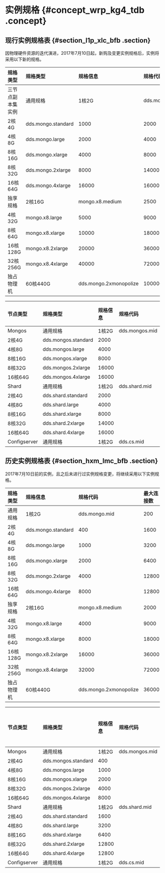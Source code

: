 # 实例规格 {#concept_wrp_kg4_tdb .concept}

## 现行实例规格表 {#section_l1p_xlc_bfb .section}

因物理硬件资源的迭代演进，2017年7月10日起，新购及变更实例规格后，实例将采用以下新的规格。

|规格类型|规格类型|规格信息|规格代码|最大连接数|最大IOPS|存储空间|
|:---|:---|:---|:---|:----|:-----|:---|
|三节点副本集实例|通用规格|1核2G|dds.mongo.mid|500|1000|10-2000GB|
|2核4G|dds.mongo.standard|1000|2000|
|4核8G|dds.mongo.large|2000|4000|
|8核16G|dds.mongo.xlarge|4000|8000|
|8核32G|dds.mongo.2xlarge|8000|14000|
|16核64G|dds.mongo.4xlarge|16000|16000|
|独享规格|2核16G|mongo.x8.medium|2500|4500|250GB|
|4核32G|mongo.x8.large|5000|9000|500GB|
|8核64G|mongo.x8.xlarge|10000|18000|1000GB|
|16核128G|mongo.x8.2xlarge|20000|36000|2000GB|
|32核256G|mongo.x8.4xlarge|40000|72000|2000GB|
|独占物理机|60核440G|dds.mongo.2xmonopolize|100000|100000|3000GB|

|节点类型|规格类型|规格信息|规格代码|最大连接数|最大IOPS|
|:---|:---|:---|:---|:----|:-----|
|Mongos|通用规格|1核2G|dds.mongos.mid|1000|-|
|2核4G|dds.mongos.standard|2000|
|4核8G|dds.mongos.large|4000|
|8核16G|dds.mongos.xlarge|8000|
|8核32G|dds.mongos.2xlarge|16000|
|16核64G|dds.mongos.4xlarge|16000|
|Shard|通用规格|1核2G|dds.shard.mid|-|1000|
|2核4G|dds.shard.standard|2000|
|4核8G|dds.shard.large|4000|
|8核16G|dds.shard.xlarge|8000|
|8核32G|dds.shard.2xlarge|14000|
|16核64G|dds.shard.4xlarge|16000|
|Configserver|通用规格|1核2G|dds.cs.mid|1000|

## 历史实例规格表 {#section_hxm_lmc_bfb .section}

2017年7月10日前的实例，且之后未进行过实例规格变更，将继续采用以下实例规格。

|规格类型|规格信息|规格代码|最大连接数|最大IOPS|
|:---|:---|:---|:----|:-----|
|通用规格|1核2G|dds.mongo.mid|200|800|
|2核4G|dds.mongo.standard|400|1600|
|4核8G|dds.mongo.large|1000|3200|
|8核16G|dds.mongo.xlarge|2000|6400|
|8核32G|dds.mongo.2xlarge|4000|12800|
|16核64G|dds.mongo.4xlarge|8000|12800|
|独享规格|2核16G|mongo.x8.medium|2000|4500|
|4核32G|mongo.x8.large|4000|9000|
|8核64G|mongo.x8.xlarge|8000|18000|
|16核128G|mongo.x8.2xlarge|16000|36000|
|32核256G|mongo.x8.4xlarge|32000|72000|
|独占物理机|60核440G|dds.mongo.2xmonopolize|36000|40000|

|节点类型|规格类型|规格信息|规格代码|最大连接数|最大IOPS|
|:---|:---|:---|:---|:----|:-----|
|Mongos|通用规格|1核2G|dds.mongos.mid|200|-|
|2核4G|dds.mongos.standard|400|
|4核8G|dds.mongos.large|1000|
|8核16G|dds.mongos.xlarge|2000|
|8核32G|dds.mongos.2xlarge|4000|
|16核64G|dds.mongos.4xlarge|8000|
|Shard|通用规格|1核2G|dds.shard.mid|-|800|
|2核4G|dds.shard.standard|1600|
|4核8G|dds.shard.large|3200|
|8核16G|dds.shard.xlarge|6400|
|8核32G|dds.shard.2xlarge|12800|
|16核64G|dds.shard.4xlarge|12800|
|Configserver|通用规格|1核2G|dds.cs.mid|800|

